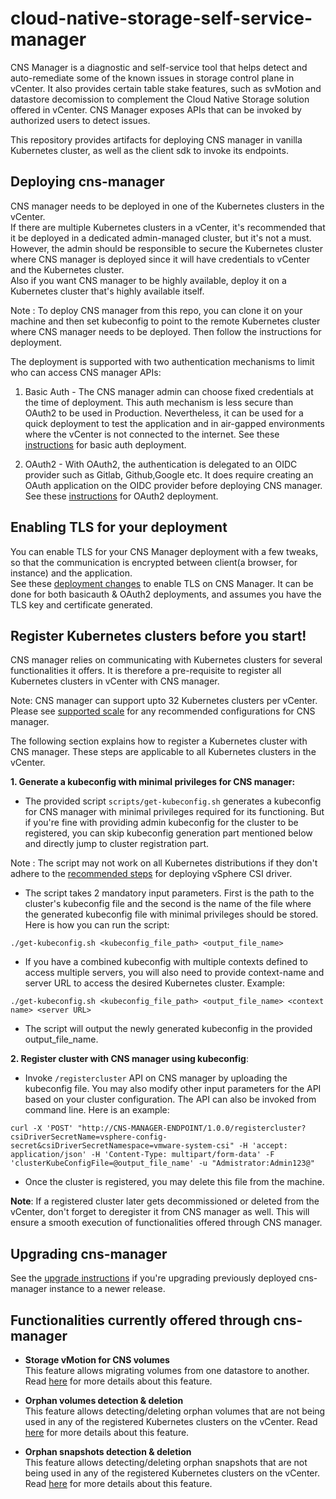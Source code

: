 # cloud-native-storage-self-service-manager

CNS Manager is a diagnostic and self-service tool that helps detect and auto-remediate some of the known issues in storage control plane in vCenter. It also provides certain table stake features, such as svMotion and datastore decomission to complement the Cloud Native Storage solution offered in vCenter.
CNS Manager exposes APIs that can be invoked by authorized users to detect issues.  


This repository provides artifacts for deploying CNS manager in vanilla Kubernetes cluster, as well as the client sdk to invoke its endpoints.

## Deploying cns-manager
CNS manager needs to be deployed in one of the Kubernetes clusters in the vCenter.  
If there are multiple Kubernetes clusters in a vCenter, it's recommended that it be deployed in a dedicated admin-managed cluster, but it's not a must. However, the admin should be responsible to secure the Kubernetes cluster where CNS manager is deployed since it will have credentials to vCenter and the Kubernetes cluster.  
Also if you want CNS manager to be highly available, deploy it on a Kubernetes cluster that's highly available itself.

Note : To deploy CNS manager from this repo, you can clone it on your machine and then set kubeconfig to point to the remote Kubernetes cluster where CNS manager needs to be deployed. Then follow the instructions for deployment.

The deployment is supported with two authentication mechanisms to limit who can access CNS manager APIs:
1. Basic Auth - The CNS manager admin can choose fixed credentials at the time of deployment. This auth mechanism is less secure than OAuth2 to be used in Production. Nevertheless, it can be used for a quick deployment to test the application and in air-gapped environments where the vCenter is not connected to the internet.
See these [instructions](docs/book/deployment/basicauth.md) for basic auth deployment.

2. OAuth2 - With OAuth2, the authentication is delegated to an OIDC provider such as Gitlab, Github,Google etc. It does require creating an OAuth application on the OIDC provider before deploying CNS manager.  
See these [instructions](docs/book/deployment/oauth2.md) for OAuth2 deployment.

## Enabling TLS for your deployment
You can enable TLS for your CNS Manager deployment with a few tweaks, so that the communication is encrypted between client(a browser, for instance) and the application.  
See these [deployment changes](docs/book/deployment/tls-enable.md) to enable TLS on CNS Manager. It can be done for both basicauth & OAuth2 deployments, and assumes you have the TLS key and certificate generated.

## Register Kubernetes clusters before you start!
CNS manager relies on communicating with Kubernetes clusters for several functionalities it offers. It is therefore a pre-requisite to register all Kubernetes clusters in vCenter with CNS manager.  

Note: CNS manager can support upto 32 Kubernetes clusters per vCenter. Please see [supported scale](docs/book/supported_scale.md) for any recommended configurations for CNS manager.

The following section explains how to register a Kubernetes cluster with CNS manager. These steps are applicable to all Kubernetes clusters in the vCenter.

**1. Generate a kubeconfig with minimal privileges for CNS manager:**  
* The provided script `scripts/get-kubeconfig.sh` generates a kubeconfig for CNS manager with minimal privileges required for its functioning. But if you're fine with providing admin kubeconfig for the cluster to be registered, you can skip kubeconfig generation part mentioned below and directly jump to cluster registration part.  

Note : The script may not work on all Kubernetes distributions if they don't adhere to the [recommended steps](https://docs.vmware.com/en/VMware-vSphere-Container-Storage-Plug-in/2.0/vmware-vsphere-csp-getting-started/GUID-A1982536-F741-4614-A6F2-ADEE21AA4588.html) for deploying vSphere CSI driver.

* The script takes 2 mandatory input parameters. First is the path to the cluster's kubeconfig file and the second is the name of the file where the generated kubeconfig file with minimal privileges should be stored. Here is how you can run the script:
```
./get-kubeconfig.sh <kubeconfig_file_path> <output_file_name>
```
* If you have a combined kubeconfig with multiple contexts defined to access multiple servers, you will also need to provide context-name and server URL to access the desired Kubernetes cluster.
Example:
```
./get-kubeconfig.sh <kubeconfig_file_path> <output_file_name> <context name> <server URL>
```
* The script will output the newly generated kubeconfig in the provided output_file_name.

**2. Register cluster with CNS manager using kubeconfig**:
* Invoke `/registercluster` API on CNS manager by uploading the kubeconfig file. You may also modify other input parameters for the API based on your cluster configuration.
The API can also be invoked from command line. Here is an example:
```
curl -X 'POST' "http://CNS-MANAGER-ENDPOINT/1.0.0/registercluster?csiDriverSecretName=vsphere-config-secret&csiDriverSecretNamespace=vmware-system-csi" -H 'accept: application/json' -H 'Content-Type: multipart/form-data' -F 'clusterKubeConfigFile=@output_file_name' -u "Admistrator:Admin123@"
```
* Once the cluster is registered, you may delete this file from the machine.

**Note**: If a registered cluster later gets decommissioned or deleted from the vCenter, don't forget to deregister it from CNS manager as well. This will ensure a smooth execution of functionalities offered through CNS manager.

## Upgrading cns-manager
See the [upgrade instructions](docs/book/deployment/upgrade.md) if you're upgrading previously deployed cns-manager instance to a newer release.
## Functionalities currently offered through cns-manager

* **Storage vMotion for CNS volumes**  
This feature allows migrating volumes from one datastore to another. Read [here](docs/book/features/storage_vmotion.md) for more details about this feature.

* **Orphan volumes detection & deletion**  
This feature allows detecting/deleting orphan volumes that are not being used in any of the registered Kubernetes clusters on the vCenter. Read [here](docs/book/features/orphan_volumes.md) for more details about this feature.

* **Orphan snapshots detection & deletion**  
This feature allows detecting/deleting orphan snapshots that are not being used in any of the registered Kubernetes clusters on the vCenter. Read [here](docs/book/features/orphan_snapshots.md) for more details about this feature.